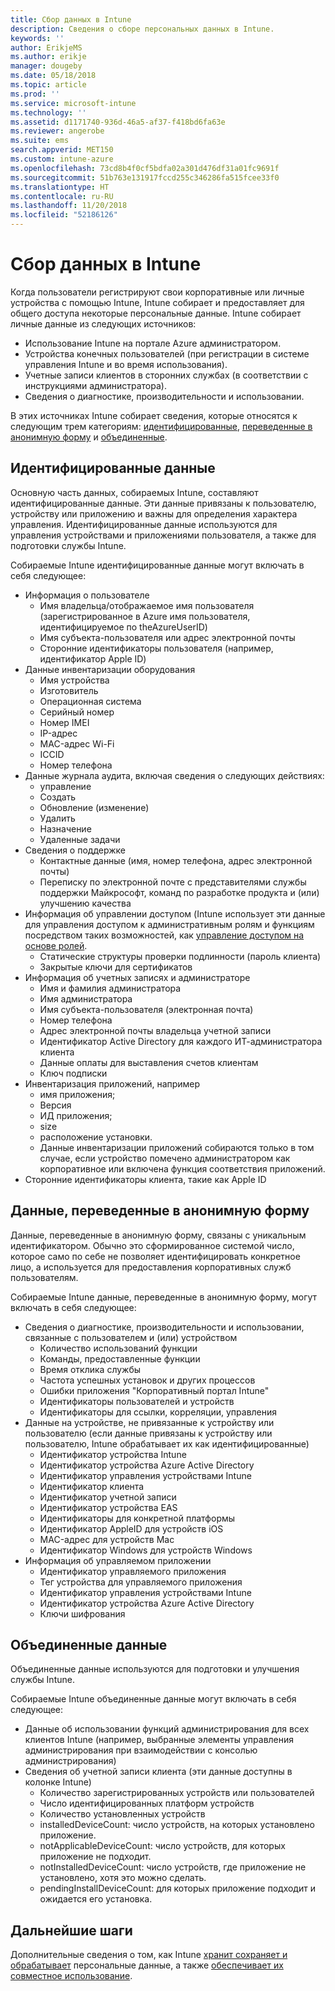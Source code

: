 ```yaml
---
title: Сбор данных в Intune
description: Сведения о сборе персональных данных в Intune.
keywords: ''
author: ErikjeMS
ms.author: erikje
manager: dougeby
ms.date: 05/18/2018
ms.topic: article
ms.prod: ''
ms.service: microsoft-intune
ms.technology: ''
ms.assetid: d1171740-936d-46a5-af37-f418bd6fa63e
ms.reviewer: angerobe
ms.suite: ems
search.appverid: MET150
ms.custom: intune-azure
ms.openlocfilehash: 73cd8b4f0cf5bdfa02a301d476df31a01fc9691f
ms.sourcegitcommit: 51b763e131917fccd255c346286fa515fcee33f0
ms.translationtype: HT
ms.contentlocale: ru-RU
ms.lasthandoff: 11/20/2018
ms.locfileid: "52186126"
---
```

# <a name="data-collection-in-intune"></a>Сбор данных в Intune

Когда пользователи регистрируют свои корпоративные или личные устройства с помощью Intune, Intune собирает и предоставляет для общего доступа некоторые персональные данные. Intune собирает личные данные из следующих источников:

- Использование Intune на портале Azure администратором.
- Устройства конечных пользователей (при регистрации в системе управления Intune и во время использования).
- Учетные записи клиентов в сторонних службах (в соответствии с инструкциями администратора).
- Сведения о диагностике, производительности и использовании.

В этих источниках Intune собирает сведения, которые относятся к следующим трем категориям: [идентифицированные](#identified-data), [переведенные в анонимную форму](#pseudonymized-data) и [объединенные](#aggregated-data).

## <a name="identified-data"></a>Идентифицированные данные

Основную часть данных, собираемых Intune, составляют идентифицированные данные. Эти данные привязаны к пользователю, устройству или приложению и важны для определения характера управления. Идентифицированные данные используются для управления устройствами и приложениями пользователя, а также для подготовки службы Intune.

Собираемые Intune идентифицированные данные могут включать в себя следующее: 

- Информация о пользователе
    - Имя владельца/отображаемое имя пользователя (зарегистрированное в Azure имя пользователя, идентифицируемое по theAzureUserID)
    - Имя субъекта-пользователя или адрес электронной почты
    - Сторонние идентификаторы пользователя (например, идентификатор Apple ID)
- Данные инвентаризации оборудования
    - Имя устройства
    - Изготовитель
    - Операционная система
    - Серийный номер
    - Номер IMEI
    - IP-адрес
    - MAC-адрес Wi-Fi
    - ICCID
    - Номер телефона
- Данные журнала аудита, включая сведения о следующих действиях:
    - управление
    - Создать
    - Обновление (изменение)
    - Удалить
    - Назначение
    - Удаленные задачи
- Сведения о поддержке
    - Контактные данные (имя, номер телефона, адрес электронной почты)
    - Переписку по электронной почте с представителями службы поддержки Майкрософт, команд по разработке продукта и (или) улучшению качества
- Информация об управлении доступом (Intune использует эти данные для управления доступом к административным ролям и функциям посредством таких возможностей, как [управление доступом на основе ролей](role-based-access-control.md).
    - Статические структуры проверки подлинности (пароль клиента)
    - Закрытые ключи для сертификатов 
- Информация об учетных записях и администраторе
    - Имя и фамилия администратора
    - Имя администратора
    - Имя субъекта-пользователя (электронная почта)
    - Номер телефона
    - Адрес электронной почты владельца учетной записи
    - Идентификатор Active Directory для каждого ИТ-администратора клиента
    - Данные оплаты для выставления счетов клиентам
    - Ключ подписки
- Инвентаризация приложений, например
    - имя приложения;
    - Версия
    - ИД приложения;
    - size
    - расположение установки.
    - Данные инвентаризации приложений собираются только в том случае, если устройство помечено администратором как корпоративное или включена функция соответствия приложений.  
- Сторонние идентификаторы клиента, такие как Apple ID 

## <a name="pseudonymized-data"></a>Данные, переведенные в анонимную форму

Данные, переведенные в анонимную форму, связаны с уникальным идентификатором. Обычно это сформированное системой число, которое само по себе не позволяет идентифицировать конкретное лицо, а используется для предоставления корпоративных служб пользователям. 

Собираемые Intune данные, переведенные в анонимную форму, могут включать в себя следующее: 

- Сведения о диагностике, производительности и использовании, связанные с пользователем и (или) устройством
    - Количество использований функции
    - Команды, предоставленные функции
    - Время отклика службы
    - Частота успешных установок и других процессов
    - Ошибки приложения "Корпоративный портал Intune"
    - Идентификаторы пользователей и устройств
    - Идентификаторы для ссылки, корреляции, управления 
- Данные на устройстве, не привязанные к устройству или пользователю (если данные привязаны к устройству или пользователю, Intune обрабатывает их как идентифицированные)
    - Идентификатор устройства Intune
    - Идентификатор устройства Azure Active Directory
    - Идентификатор управления устройствами Intune
    - Идентификатор клиента
    - Идентификатор учетной записи
    - Идентификатор устройства EAS
    - Идентификаторы для конкретной платформы
    - Идентификатор AppleID для устройств iOS
    - MAC-адрес для устройств Mac
    - Идентификатор Windows для устройств Windows
- Информация об управляемом приложении
    - Идентификатор управляемого приложения
    - Тег устройства для управляемого приложения
    - Идентификатор управления устройствами Intune
    - Идентификатор устройства Azure Active Directory
    - Ключи шифрования

## <a name="aggregated-data"></a>Объединенные данные

Объединенные данные используются для подготовки и улучшения службы Intune. 

Собираемые Intune объединенные данные могут включать в себя следующее: 

- Данные об использовании функций администрирования для всех клиентов Intune (например, выбранные элементы управления администрирования при взаимодействии с консолью администрирования)
- Сведения об учетной записи клиента (эти данные доступны в колонке Intune)
    - Количество зарегистрированных устройств или пользователей
    - Число идентифицированных платформ устройств  
    - Количество установленных устройств
    - installedDeviceCount: число устройств, на которых установлено приложение.
    - notApplicableDeviceCount: число устройств, для которых приложение не подходит.
    - notInstalledDeviceCount: число устройств, где приложение не установлено, хотя это можно сделать.
    - pendingInstallDeviceCount: для которых приложение подходит и ожидается его установка.
    
## <a name="next-steps"></a>Дальнейшие шаги

Дополнительные сведения о том, как Intune [хранит сохраняет и обрабатывает](privacy-data-store-process.md) персональные данные, а также [обеспечивает их совместное использование](privacy-data-secure-share.md). 